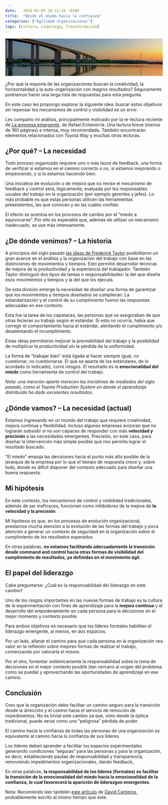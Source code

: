 ```yaml
---
date:   2018-03-05 20:11:18 -0300
title:  "Desde el miedo hacia la confianza"
categories: ["Agilidad organizacional"]
tags: [Cultura, Liderazgo, Transformación]
---
```


![Puente sobre aguas calmas y atardecer](/assets/posts/2018-03-05-desde-el-miedo-hacia-la-confianza-1.jpg "Desde el miedo hacia la confianza")

¿Por qué la mayoría de las organizaciones buscan la creatividad, la horizontalidad y la auto-organización con magros resultados? Seguramente podríamos hacer una larga lista de respuestas para esta pregunta.

En este caso les propongo explorar la siguiente idea: buscar estos objetivos sin repensar los mecanismos de control y visibilidad es un error.

Les comparto mi análisis, principalmente motivado por la re-lectura reciente de [La empresa emergente](https://books.google.com.ar/books?id=u6j5GhITAOwC), de Rafael Echeverría. Una lectura breve (menos de 160 páginas) e intensa, muy recomendada. También encontrarán elementos relacionados con Toyota Way y muchas otras lecturas.
<!--more-->

## ¿Por qué? – La necesidad

Todo proceso organizado requiere uno o más lazos de feedback, una forma de verificar si estamos en el camino correcto o no, si estamos mejorando o empeorando, y si lo estamos haciendo bien.

Una iniciativa de evolución o de mejora que no revise el mecanismo de feedback y control será, lógicamente, evaluada por los responsables usuales del trabajo en la organización (por ejemplo gerentes y jefes). Lo más probable es que estas personas utilicen las herramientas preexistentes, las que conocen y en las cuales confían.

El efecto se acentúa en los procesos de cambio por el “miedo a equivocarse”. Por ello es esperable que, además de utilizar un mecanismo inadecuado, se use más intensamente.

## ¿De dónde venimos? – La historia

A principios del siglo pasado [las ideas de Frederick Taylor](https://es.wikipedia.org/wiki/Taylorismo) posibilitaron un gran avance en el análisis y la organización del trabajo con base en las distinciones de movimientos y tiempos. Esto permitió desarrollar técnicas de mejora de la productividad y la experiencia del trabajador. También Taylor distinguió dos tipos de tareas o responsabilidades: la del que diseña esos movimientos y tiempos y la del que los ejecuta.

De esta división emerge la necesidad de diseñar una forma de garantizar que los movimientos y tiempos diseñados se cumplieran. La estandarización y el control de su cumplimiento fueron las respuestas adecuadas en ese contexto.

Esta fue la tarea de los capataces, las personas que se aseguraban de que otras hicieran su trabajo según el estándar. Si esto no ocurría, había que corregir el comportamiento hacia el estándar, alentando el cumplimiento y/o desalentando el incumplimiento.

Estas ideas permitieron mejorar la previsibilidad del trabajo y la posibilidad de multiplicar la productividad sin la pérdida de la uniformidad.

La forma de “trabajar bien” está ligada al hacer siempre igual, no cuestionar, no cuestionarse. El que se aparta de los estándares, de lo acordado (o indicado), corre riesgos. El resultado es la **emocionalidad del miedo** como herramienta de control del trabajo.

*Nota: una mención aparte merecen las iniciativas de mediados del siglo pasado, como el Toyota Production System en donde el aprendizaje distribuido ha dado excelentes resultados.*

## ¿Dónde vamos? – La necesidad (actual)

Estamos ingresando en un mundo del trabajo que requiere creatividad, mejora continua y flexibilidad. Incluso algunas empresas avizoran que no lograrán subsistir si no son capaces de responder con más **velocidad y precisión** a las necesidades emergentes. Precisión, en este caso, para diseñar la intervención más simple posible que nos permita lograr el resultado buscado.

“El miedo” empuja las decisiones hacia el punto más alto posible de la jerarquía de la empresa por lo que el tiempo de respuesta crece y, sobre todo, donde es difícil disponer del contexto adecuado para diseñar una buena respuesta.

## Mi hipótesis

En este contexto, los mecanismos de control y visibilidad tradicionales, además de ser ineficaces, funcionan como inhibidores de la mejora de **la velocidad y la precisión**.

Mi hipótesis es que, en los procesos de evolución organizacional, prestamos mucha atención a la evolución de las formas del trabajo y poca atención a generar un contexto de seguridad en la organización sobre el cumplimiento de los resultados esperados.

En otras palabras, **no estamos facilitando adecuadamente la transición desde command and control hacia otras formas de visibilidad del cumplimiento de resultados, ya definidas en el movimiento ágil**.

## El papel del liderazgo

Cabe preguntarse: ¿Cuál es la responsabilidad del liderazgo en este cambio?

Uno de los rasgos importantes en las nuevas formas de trabajo es la cultura de la experimentación con fines de aprendizaje para la **mejora continua** y el desarrollo del empoderamiento en cada persona para la decisiones en el mejor momento y contexto posible.

Para ambos objetivos es necesario que los líderes formales habiliten el liderazgo emergente, al menos, en dos espacios.

Por un lado, allanar el camino para que cada persona en la organización vea valor en la reflexión sobre mejores formas de realizar el trabajo, comenzando por valorarla el mismo.

Por el otro, fomentar sistémicamente la responsabilidad sobre la toma de decisiones en el mejor contexto posible (tan cercano al origen del problema como se pueda) y aprovechando las oportunidades de aprendizaje en ese camino.

## Conclusión

Creo que la organización debe facilitar un camino seguro para la transición desde la dirección y el control hacia el servicio de remoción de impedimentos. No es trivial este cambio ya que, visto desde la óptica tradicional, puede verse como una “peligrosa” pérdida de poder.

El camino hacia la confianza de todas las personas de una organización es equivalente al camino hacia la confianza de sus líderes.

Los líderes deben aprender a facilitar los espacios experimentales generando condiciones “seguras” para las personas y para la organización, es decir, estableciendo pautas de responsabilidad y transparencia, removiendo impedimentos organizacionales, dando feedback,

En otras palabras, **la responsabilidad de los líderes (formales) es facilitar la transición de la emocionalidad del miedo hacia la emocionalidad de la confianza, lo cual favorecerá la aparición de liderazgos emergentes**.

Nota: Recomiendo leer también [este artículo](https://medium.com/goteo/liderazgo-y-sentido-de-supervivencia-7ebf0f55f5e2) de [David Canteros](https://twitter.com/canterosdavid), probablemente escrito al mismo tiempo que este.
